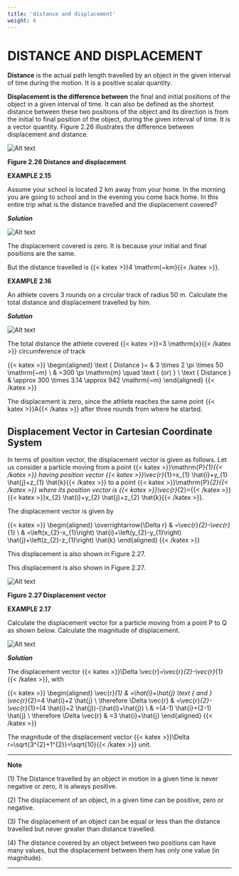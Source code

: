 ```yaml
---
title: 'distance and displacement'
weight: 6
---
```


# DISTANCE AND DISPLACEMENT 

**Distance** is the actual path length travelled by an object in the given interval of time during the motion. It is a positive scalar quantity.

**Displacement is the difference between** the final and initial positions of the object in a given interval of time. It can also be defined as the shortest distance between these two positions of the object and its direction is from the initial to final position of the object, during the given interval of time. It is a vector quantity. Figure 2.26 illustrates the difference between displacement and distance.

![Alt text](<./fig-2.26.png>)

**Figure 2.26 Distance and displacement**

**EXAMPLE 2.15**

Assume your school is located 2 km away from your home. In the morning you are going to school and in the evening you come back home. In this entire trip what is the distance travelled and the displacement covered?

**_Solution_**

![Alt text](<./eg-2.15.1.png>)

The displacement covered is zero. It is because your initial and final positions are the same.

But the distance travelled is {{< katex >}}4 \mathrm{~km}{{< /katex >}}.

**EXAMPLE 2.16**

An athlete covers 3 rounds on a circular track of radius 50 m. Calculate the total distance and displacement travelled by him.

**_Solution_**

![Alt text](<./eg-2.16.png>)

The total distance the athlete covered {{< katex >}}=3 \mathrm{x}{{< /katex >}} circumference of track

{{< katex >}}
\begin{aligned}
\text { Distance }= & 3 \times 2 \pi \times 50 \mathrm{~m} \\
& =300 \pi \mathrm{m} \quad \text { (or) } \\
\text { Distance } & \approx 300 \times 3.14 \approx 942 \mathrm{~m}
\end{aligned}
{{< /katex >}}

The displacement is zero, since the athlete reaches the same point {{< katex >}}A{{< /katex >}} after three rounds from where he started.


## Displacement Vector in Cartesian Coordinate System

In terms of position vector, the displacement vector is given as follows. Let us consider a particle moving from a point {{< katex >}}\mathrm{P}_{1}{{< /katex >}} having position vector {{< katex >}}\vec{r}_{1}=x_{1} \hat{i}+y_{1} \hat{j}+z_{1} \hat{k}{{< /katex >}} to a point {{< katex >}}\mathrm{P}_{2}{{< /katex >}} where its position vector is {{< katex >}}\vec{r}_{2}={{< /katex >}} {{< katex >}}x_{2} \hat{i}+y_{2} \hat{j}+z_{2} \hat{k}{{< /katex >}}.

The displacement vector is given by

{{< katex >}}
\begin{aligned}
\overrightarrow{\Delta r} & =\vec{r}_{2}-\vec{r}_{1} \\
& =\left(x_{2}-x_{1}\right) \hat{i}+\left(y_{2}-y_{1}\right) \hat{j}+\left(z_{2}-z_{1}\right) \hat{k}
\end{aligned}
{{< /katex >}}

This displacement is also shown in Figure 2.27.
 

This displacement is also shown in Figure 2.27.

![Alt text](<./eg-2.17.png>)

**Figure 2.27 Displacement vector**

**EXAMPLE 2.17**

Calculate the displacement vector for a particle moving from a point P to Q as shown below. Calculate the magnitude of displacement.

![Alt text](<./eg-2.17.1.png>)

**_Solution_**

The displacement vector {{< katex >}}\Delta \vec{r}=\vec{r}_{2}-\vec{r}_{1}{{< /katex >}}, with

{{< katex >}}
\begin{aligned}
\vec{r}_{1} & =\hat{i}+\hat{j} \text { and } \vec{r}_{2}=4 \hat{i}+2 \hat{j} \\
\therefore \Delta \vec{r} & =\vec{r}_{2}-\vec{r}_{1}=(4 \hat{i}+2 \hat{j})-(\hat{i}+\hat{j}) \\
& =(4-1) \hat{i}+(2-1) \hat{j} \\
\therefore \Delta \vec{r} & =3 \hat{i}+\hat{j}
\end{aligned}
{{< /katex >}}

The magnitude of the displacement vector {{< katex >}}\Delta r=\sqrt{3^{2}+1^{2}}=\sqrt{10}{{< /katex >}} unit.

---
**Note**

(1) The Distance travelled by an object in motion in a given time is never negative or zero, it is always positive.

(2) The displacement of an object, in a given time can be positive, zero or negative.

(3) The displacement of an object can be equal or less than the distance travelled but never greater than distance travelled.

(4) The distance covered by an object between two positions can have many values, but the displacement between them has only one value (in magnitude).

---